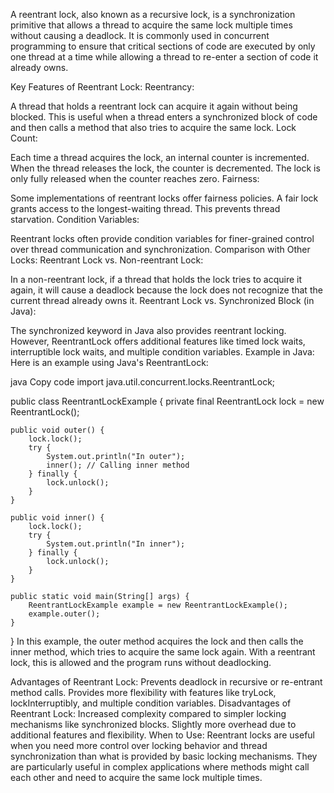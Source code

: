 A reentrant lock, also known as a recursive lock, is a synchronization primitive that allows a thread to acquire the same lock multiple times without causing a deadlock. It is commonly used in concurrent programming to ensure that critical sections of code are executed by only one thread at a time while allowing a thread to re-enter a section of code it already owns.

Key Features of Reentrant Lock:
Reentrancy:

A thread that holds a reentrant lock can acquire it again without being blocked. This is useful when a thread enters a synchronized block of code and then calls a method that also tries to acquire the same lock.
Lock Count:

Each time a thread acquires the lock, an internal counter is incremented. When the thread releases the lock, the counter is decremented. The lock is only fully released when the counter reaches zero.
Fairness:

Some implementations of reentrant locks offer fairness policies. A fair lock grants access to the longest-waiting thread. This prevents thread starvation.
Condition Variables:

Reentrant locks often provide condition variables for finer-grained control over thread communication and synchronization.
Comparison with Other Locks:
Reentrant Lock vs. Non-reentrant Lock:

In a non-reentrant lock, if a thread that holds the lock tries to acquire it again, it will cause a deadlock because the lock does not recognize that the current thread already owns it.
Reentrant Lock vs. Synchronized Block (in Java):

The synchronized keyword in Java also provides reentrant locking. However, ReentrantLock offers additional features like timed lock waits, interruptible lock waits, and multiple condition variables.
Example in Java:
Here is an example using Java's ReentrantLock:

java
Copy code
import java.util.concurrent.locks.ReentrantLock;

public class ReentrantLockExample {
private final ReentrantLock lock = new ReentrantLock();

    public void outer() {
        lock.lock();
        try {
            System.out.println("In outer");
            inner(); // Calling inner method
        } finally {
            lock.unlock();
        }
    }

    public void inner() {
        lock.lock();
        try {
            System.out.println("In inner");
        } finally {
            lock.unlock();
        }
    }

    public static void main(String[] args) {
        ReentrantLockExample example = new ReentrantLockExample();
        example.outer();
    }
}
In this example, the outer method acquires the lock and then calls the inner method, which tries to acquire the same lock again. With a reentrant lock, this is allowed and the program runs without deadlocking.

Advantages of Reentrant Lock:
Prevents deadlock in recursive or re-entrant method calls.
Provides more flexibility with features like tryLock, lockInterruptibly, and multiple condition variables.
Disadvantages of Reentrant Lock:
Increased complexity compared to simpler locking mechanisms like synchronized blocks.
Slightly more overhead due to additional features and flexibility.
When to Use:
Reentrant locks are useful when you need more control over locking behavior and thread synchronization than what is provided by basic locking mechanisms. They are particularly useful in complex applications where methods might call each other and need to acquire the same lock multiple times.